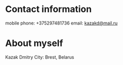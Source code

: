 # Contact information
mobile phone: +375297481736
email: kazakd@mail.ru

# About myself
Kazak Dmitry 
City: Brest, Belarus